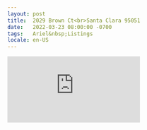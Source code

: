 ```yaml
---
layout: post
title:  2029 Brown Ct<br>Santa Clara 95051
date:   2022-03-23 08:00:00 -0700
tags:   Ariel&nbsp;Listings
locale: en-US
---
```


<iframe src="https://www.youtube.com/embed/DUBj0R0LQ_0" frameborder="0"
        allow="accelerometer; autoplay; clipboard-write; encrypted-media; gyroscope; picture-in-picture" allowfullscreen>
</iframe>